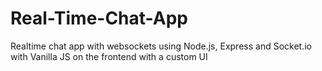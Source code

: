 # Real-Time-Chat-App
Realtime chat app with websockets using Node.js, Express and Socket.io with Vanilla JS on the frontend with a custom UI 

